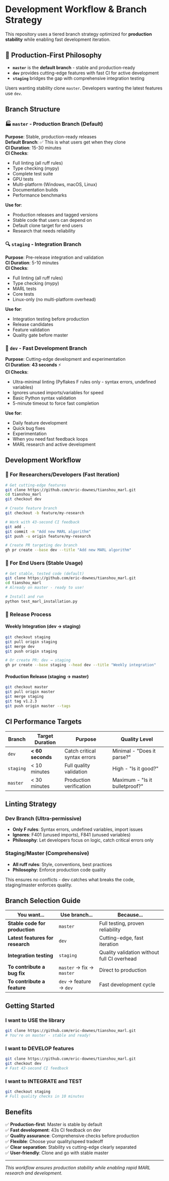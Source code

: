 # Development Workflow & Branch Strategy

This repository uses a tiered branch strategy optimized for **production stability** while enabling fast development iteration.

## 🎯 Production-First Philosophy

- **`master`** is the **default branch** - stable and production-ready
- **`dev`** provides cutting-edge features with fast CI for active development  
- **`staging`** bridges the gap with comprehensive integration testing

Users wanting stability clone `master`. Developers wanting the latest features use `dev`.

## Branch Structure

### 🏭 `master` - Production Branch (Default)
**Purpose**: Stable, production-ready releases  
**Default Branch**: ✅ This is what users get when they clone  
**CI Duration**: 15-30 minutes  
**CI Checks**:
- Full linting (all ruff rules)
- Type checking (mypy)
- Complete test suite
- GPU tests
- Multi-platform (Windows, macOS, Linux)
- Documentation builds
- Performance benchmarks

**Use for**:
- Production releases and tagged versions
- Stable code that users can depend on
- Default clone target for end users
- Research that needs reliability

### 🔍 `staging` - Integration Branch  
**Purpose**: Pre-release integration and validation  
**CI Duration**: 5-10 minutes  
**CI Checks**:
- Full linting (all ruff rules)
- Type checking (mypy)
- MARL tests
- Core tests
- Linux-only (no multi-platform overhead)

**Use for**:
- Integration testing before production
- Release candidates
- Feature validation
- Quality gate before master

### 🚀 `dev` - Fast Development Branch
**Purpose**: Cutting-edge development and experimentation  
**CI Duration**: **43 seconds** ⚡  
**CI Checks**:
- Ultra-minimal linting (Pyflakes F rules only - syntax errors, undefined variables)
- Ignores unused imports/variables for speed
- Basic Python syntax validation
- 5-minute timeout to force fast completion

**Use for**:
- Daily feature development
- Quick bug fixes
- Experimentation
- When you need fast feedback loops
- MARL research and active development

## Development Workflow

### 🔬 For Researchers/Developers (Fast Iteration)
```bash
# Get cutting-edge features
git clone https://github.com/eric-downes/tianshou_marl.git
cd tianshou_marl
git checkout dev

# Create feature branch
git checkout -b feature/my-research

# Work with 43-second CI feedback
git add .
git commit -m "Add new MARL algorithm"
git push -u origin feature/my-research

# Create PR targeting dev branch
gh pr create --base dev --title "Add new MARL algorithm"
```

### 👥 For End Users (Stable Usage)
```bash
# Get stable, tested code (default)
git clone https://github.com/eric-downes/tianshou_marl.git
cd tianshou_marl
# Already on master - ready to use!

# Install and run
python test_marl_installation.py
```

### 🚀 Release Process

#### Weekly Integration (dev → staging)
```bash
git checkout staging
git pull origin staging
git merge dev
git push origin staging

# Or create PR: dev → staging
gh pr create --base staging --head dev --title "Weekly integration"
```

#### Production Release (staging → master)
```bash
git checkout master
git pull origin master
git merge staging
git tag v1.2.3
git push origin master --tags
```

## CI Performance Targets

| Branch | Target Duration | Purpose | Quality Level |
|--------|----------------|---------|---------------|
| `dev` | **< 60 seconds** | Catch critical syntax errors | Minimal - "Does it parse?" |
| `staging` | < 10 minutes | Full quality validation | High - "Is it good?" |
| `master` | < 30 minutes | Production verification | Maximum - "Is it bulletproof?" |

## Linting Strategy

### Dev Branch (Ultra-permissive)
- **Only F rules**: Syntax errors, undefined variables, import issues
- **Ignores**: F401 (unused imports), F841 (unused variables)  
- **Philosophy**: Let developers focus on logic, catch critical errors only

### Staging/Master (Comprehensive)
- **All ruff rules**: Style, conventions, best practices
- **Philosophy**: Enforce production code quality

This ensures no conflicts - dev catches what breaks the code, staging/master enforces quality.

## Branch Selection Guide

| You want... | Use branch... | Because... |
|-------------|--------------|------------|
| **Stable code for production** | `master` | Full testing, proven reliability |
| **Latest features for research** | `dev` | Cutting-edge, fast iteration |
| **Integration testing** | `staging` | Quality validation without full CI overhead |
| **To contribute a bug fix** | `master` → fix → `master` | Direct to production |
| **To contribute a feature** | `dev` → feature → `dev` | Fast development cycle |

## Getting Started

### I want to USE the library
```bash
git clone https://github.com/eric-downes/tianshou_marl.git
# You're on master - stable and ready!
```

### I want to DEVELOP features  
```bash
git clone https://github.com/eric-downes/tianshou_marl.git
git checkout dev
# Fast 43-second CI feedback
```

### I want to INTEGRATE and TEST
```bash
git checkout staging  
# Full quality checks in 10 minutes
```

## Benefits

✅ **Production-first**: Master is stable by default  
✅ **Fast development**: 43s CI feedback on dev  
✅ **Quality assurance**: Comprehensive checks before production  
✅ **Flexible**: Choose your quality/speed tradeoff  
✅ **Clear separation**: Stability vs cutting-edge clearly separated  
✅ **User-friendly**: Clone and go with stable master  

---

*This workflow ensures production stability while enabling rapid MARL research and development.*